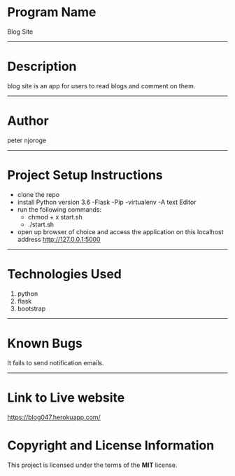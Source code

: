  # Program Name
 Blog Site
***
# Description
blog site is an app for users to read blogs and comment on them. 
***
# Author
peter njoroge
***
# Project Setup Instructions
* clone the repo
* install Python version 3.6 -Flask -Pip -virtualenv -A text Editor
* run the following commands:
    * chmod + x start.sh
    * ./start.sh
* open up browser of choice and access the application on this localhost address http://127.0.0.1:5000
***

# Technologies Used
1. python
2. flask
3. bootstrap

***
# Known Bugs
It fails to send notification emails.
***
# Link to Live website
https://blog047.herokuapp.com/
# Copyright and License Information
  This project is licensed under the terms of the **MIT** license.
   
